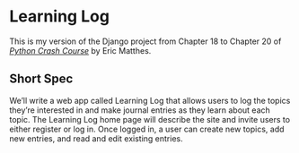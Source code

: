# Learning Log

This is my version of the Django project from Chapter 18 to Chapter 20 of
[_Python Crash Course_](https://nostarch.com/python-crash-course-3rd-edition)
by Eric Matthes.

## Short Spec

We’ll write a web app called Learning Log that allows users to
log the topics they’re interested in and make journal entries as
they learn about each topic. The Learning Log home page will
describe the site and invite users to either register or log in. Once
logged in, a user can create new topics, add new entries, and read
and edit existing entries.
